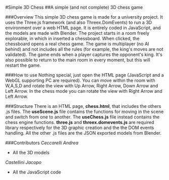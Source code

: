 #Simple 3D Chess
##A simple (and not complete) 3D chess game

###Overview
This simple 3D chess game is made for a university project. It uses the Three.js framework (and also Threex.DomEvents) to run a 3D environment over a web HTML page. It is entirely coded in JavaScript, and the models are made with Blender.
The project starts in a room freely explorable, in which in inserted a chessboard. When clicked, the chessboard opens a real chess game. The game is multiplayer (no AI behind) and not includes all the rules (for example, the king's moves are not validated). The game ends when a player captures the opponent's king. It's also possible to return to the main room in every moment, but this will restart the game.

###How to use
Nothing special, just open the HTML page (JavaScript and a WebGL supporting PC are required). You can move within the room with W,A,S,D and rotate the view with Up Arrow, Right Arrow, Down Arrow and Left Arrow. In the chess mode you can rotate the view with Right Arrow and Left Arrow.

###Structure
There is an HTML page, **chess.html**, that includes the others .js files.
The **useScene.js** file contains the functions for moving in the scene and switch from one to another.
The **useChess.js** file instead contains the chess engine functions.
**three.js** and **threex.domevents.js** are required library respectively for the 3D graphic creation and the the DOM events handling.
All the other .js files are the JSON exported models from Blender.

###Contributors
*Ceccarelli Andrea*
+ All the 3D models

*Castellini Jacopo*
+ All the JavaScript code
